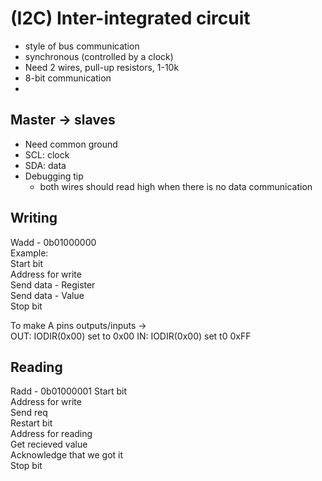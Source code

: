 # (I2C) Inter-integrated circuit
- style of bus communication 
- synchronous (controlled by a clock)
- Need 2 wires, pull-up resistors, 1-10k
- 8-bit communication 
- 

## Master -> slaves 
- Need common ground
- SCL: clock
- SDA: data
- Debugging tip
  - both wires should read high when there is no data communication

## Writing 
Wadd - 0b01000000  
Example:  
Start bit  
Address for write  
Send data - Register  
Send data - Value  
Stop bit  

To make A pins outputs/inputs ->  
OUT: IODIR(0x00) set to 0x00
IN:  IODIR(0x00) set t0 0xFF

## Reading 
Radd - 0b01000001
Start bit  
Address for write  
Send req  
Restart bit  
Address for reading  
Get recieved value  
Acknowledge that we got it  
Stop bit
  